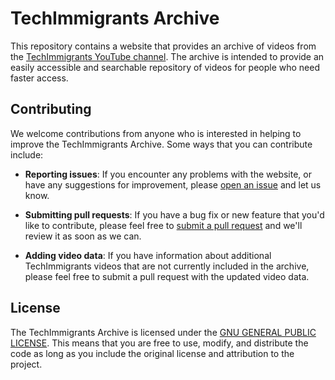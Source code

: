 # TechImmigrants Archive

This repository contains a website that provides an archive of videos from the [TechImmigrants YouTube channel](https://www.youtube.com/@TechImmigrants). The archive is intended to provide an easily accessible and searchable repository of videos for people who need faster access.

## Contributing

We welcome contributions from anyone who is interested in helping to improve the TechImmigrants Archive. Some ways that you can contribute include:

- **Reporting issues**: If you encounter any problems with the website, or have any suggestions for improvement, please [open an issue](https://github.com/p3yman/tech-immigrants-archive/issues/new) and let us know.

- **Submitting pull requests**: If you have a bug fix or new feature that you'd like to contribute, please feel free to [submit a pull request](https://github.com/p3yman/tech-immigrants-archive/pulls) and we'll review it as soon as we can.

- **Adding video data**: If you have information about additional TechImmigrants videos that are not currently included in the archive, please feel free to submit a pull request with the updated video data.

## License

The TechImmigrants Archive is licensed under the [GNU GENERAL PUBLIC LICENSE](LICENSE). This means that you are free to use, modify, and distribute the code as long as you include the original license and attribution to the project.
